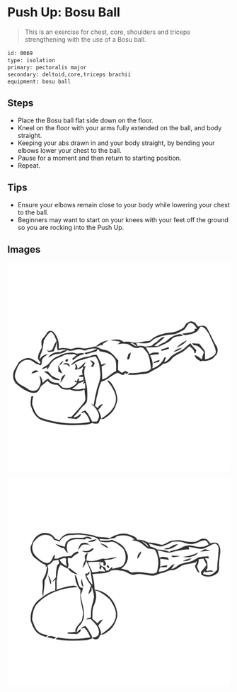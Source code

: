 # Push Up: Bosu Ball

> This is an exercise for chest, core, shoulders and triceps strengthening with the use of a Bosu ball.

``` 
id: 0069 
type: isolation 
primary: pectoralis major 
secondary: deltoid,core,triceps brachii 
equipment: bosu ball 
``` 


## Steps


 - Place the Bosu ball flat side down on the floor.
 - Kneel on the floor with your arms fully extended on the ball, and body straight.
 - Keeping your abs drawn in and your body straight, by bending your elbows lower your chest to the ball.
 - Pause for a moment and then return to starting position.
 - Repeat.

## Tips


 - Ensure your elbows remain close to your body while lowering your chest to the ball.
 - Beginners may want to start on your knees with your feet off the ground so you are rocking into the Push Up.

## Images

![](./../svg/0069-relaxation.svg "")

![](./../svg/0069-tension.svg "")

